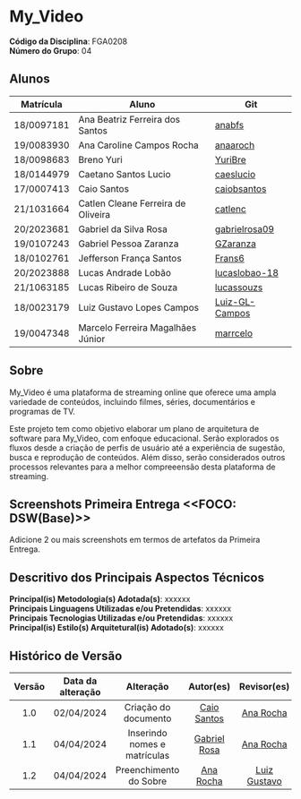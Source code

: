 # My_Video

**Código da Disciplina**: FGA0208<br>
**Número do Grupo**: 04<br>

## Alunos
|Matrícula | Aluno | Git |
| -- | -- | -- |
| 18/0097181  |  Ana Beatriz Ferreira dos Santos | [anabfs](https://github.com/anabfs) |
| 19/0083930  |  Ana Caroline Campos Rocha | [anaaroch](https://github.com/anaaroch) |
| 18/0098683  |  Breno Yuri | [YuriBre](https://github.com/YuriBre) |
| 18/0144979  |  Caetano Santos Lucio | [caeslucio](https://github.com/caeslucio) |
| 17/0007413  |  Caio Santos | [caiobsantos](https://github.com/caiobsantos) |
| 21/1031664  |  Catlen Cleane Ferreira de Oliveira | [catlenc](https://github.com/catlenc) |
| 20/2023681  |  Gabriel da Silva Rosa | [gabrielrosa09](https://github.com/gabrielrosa09) |
| 19/0107243  |  Gabriel Pessoa Zaranza | [GZaranza](https://github.com/GZaranza) |
| 18/0102761  |  Jefferson França Santos | [Frans6](https://github.com/Frans6) |
| 20/2023888  |  Lucas Andrade Lobão | [lucaslobao-18](https://github.com/lucaslobao-18) |
| 21/1063185  |  Lucas Ribeiro de Souza | [lucassouzs](https://github.com/lucassouzs) |
| 18/0023179  |  Luiz Gustavo Lopes Campos | [Luiz-GL-Campos](https://github.com/Luiz-GL-Campos) |
| 19/0047348  |  Marcelo Ferreira Magalhães Júnior  | [marrcelo](https://github.com/marrcelo) |


## Sobre 
My_Video é uma plataforma de streaming online que oferece uma ampla variedade de conteúdos, incluindo filmes, séries, documentários e programas de TV. 

Este projeto tem como objetivo elaborar um plano de arquitetura de software para My_Video, com enfoque educacional. Serão explorados os fluxos desde a criação de perfis de usuário até a experiência de sugestão, busca e reprodução de conteúdos. Além disso, serão considerados outros processos relevantes para a melhor compreeensão desta plataforma de streaming.

## Screenshots Primeira Entrega <<FOCO: DSW(Base)>>
Adicione 2 ou mais screenshots em termos de artefatos da Primeira Entrega.

<!-- ## Screenshots Segunda Entrega <<FOCO: DSW(Modelagem)>>
Adicione 2 ou mais screenshots em termos de artefatos da Segunda Entrega.

## Screenshots Terceira Entrega <<FOCO: DSW(Padrões de Projeto)>>
Adicione 2 ou mais screenshots em termos de artefatos da Terceira Entrega.

## Screenshots Quarta Entrega (FINAL) <<FOCOS: Arquitetura & Reutilização de Software & PROJETO FINAL>>
Adicione 2 ou mais screenshots em termos de artefatos da Quarta Entrega. -->

## Descritivo dos Principais Aspectos Técnicos 
**Principal(is) Metodologia(s) Adotada(s)**: xxxxxx<br>
**Principais Linguagens Utilizadas e/ou Pretendidas**: xxxxxx<br>
**Principais Tecnologias Utilizadas e/ou Pretendidas**: xxxxxx<br>
**Principal(is) Estilo(s) Arquitetural(is) Adotado(s)**: xxxxxx<br>

<!-- ## Há algo a ser executado?

( ) SIM

( ) NÃO

Se SIM, insira um manual (ou um script) para auxiliar ainda mais os interessados na execução.

## Informações Complementares 
Quaisquer outras informações adicionais podem ser descritas nessa seção. -->


## Histórico de Versão

| Versão | Data da alteração |             Alteração             |   Autor(es)                                     |           Revisor(es)                           | Data de revisão |
| :----: | :---------------: | :-------------------------------: | :---------------------------------------------: | :---------------------------------------------: | :-------------: |
|  1.0   |       02/04/2024  |   Criação do documento            | [Caio Santos](https://github.com/caiobsantos)   | [Ana Rocha](https://github.com/anaaroch)         | 04/04/2024 |
|  1.1   |       04/04/2024  |   Inserindo nomes e matrículas    | [Gabriel Rosa](https://github.com/gabrielrosa09)| [Ana Rocha](https://github.com/anaaroch)         | 04/04/2024 |
|  1.2   |       04/04/2024  |   Preenchimento do Sobre          | [Ana Rocha](https://github.com/anaaroch)        | [Luiz Gustavo](https://github.com/Luiz-GL-Campos)| 07/04/2024 |
